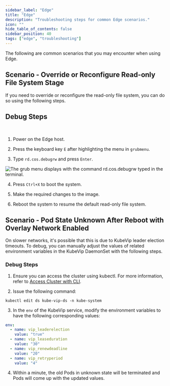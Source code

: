 ```yaml
---
sidebar_label: "Edge"
title: "Edge"
description: "Troubleshooting steps for common Edge scenarios."
icon: ""
hide_table_of_contents: false
sidebar_position: 40
tags: ["edge", "troubleshooting"]
---
```


The following are common scenarios that you may encounter when using Edge.

## Scenario - Override or Reconfigure Read-only File System Stage

If you need to override or reconfigure the read-only file system, you can do so using the following steps.

## Debug Steps

<br />

1. Power on the Edge host.

2. Press the keyboard key `E` after highlighting the menu in `grubmenu`.

3. Type `rd.cos.debugrw` and press `Enter`.

![The grub menu displays with the command rd.cos.debugrw typed in the terminal.](/troubleshooting_edge_grub-menu.webp)

4. Press `Ctrl+X` to boot the system.

5. Make the required changes to the image.

6. Reboot the system to resume the default read-only file system.

## Scenario - Pod State Unknown After Reboot with Overlay Network Enabled

On slower networks, it's possible that this is due to KubeVip leader election timeouts. To debug, you can manually
adjust the values of related environment variables in the KubeVip DaemonSet with the following steps.

### Debug Steps

1. Ensure you can access the cluster using kubectl. For more information, refer to
   [Access Cluster with CLI](../clusters/cluster-management/palette-webctl.md).

2. Issue the following command:

```shell
kubectl edit ds kube-vip-ds -n kube-system
```

3. In the `env` of the KubeVip service, modify the environment variables to have the following corresponding values:

```yaml {4-9}
env:
  - name: vip_leaderelection
    value: "true"
  - name: vip_leaseduration
    value: "30"
  - name: vip_renewdeadline
    value: "20"
  - name: vip_retryperiod
    value: "4"
```

4. Within a minute, the old Pods in unknown state will be terminated and Pods will come up with the updated values.
